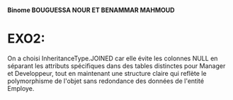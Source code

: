 #### Binome BOUGUESSA NOUR ET BENAMMAR MAHMOUD

# EXO2:

On a choisi InheritanceType.JOINED
car elle évite les colonnes NULL en séparant les attributs spécifiques dans des tables distinctes pour Manager et Developpeur, tout en maintenant une structure claire qui reflète le polymorphisme de l'objet sans redondance des données de l'entité Employe.